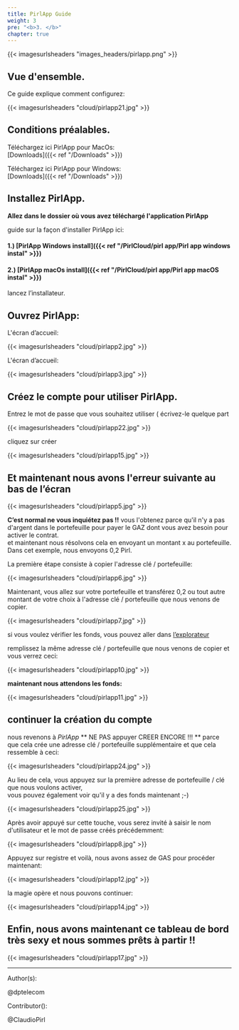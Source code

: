 ```yaml
---
title: PirlApp Guide
weight: 3
pre: "<b>3. </b>"
chapter: true
---
```

{{< imagesurlsheaders "images_headers/pirlapp.png" >}}


## Vue d'ensemble.  

Ce guide explique comment  configurez:  

{{< imagesurlsheaders "cloud/pirlapp21.jpg" >}}

## Conditions préalables.

Téléchargez ici PirlApp pour MacOs:  
[Downloads]({{< ref "/Downloads" >}})


Téléchargez ici  PirlApp pour Windows:  
[Downloads]({{< ref "/Downloads" >}})

## Installez  PirlApp.

**Allez dans le dossier où vous avez téléchargé l'application PirlApp**

guide sur la façon d'installer PirlApp ici:  

#### 1.) [PirlApp Windows install]({{< ref "/PirlCloud/pirl app/Pirl app windows instal" >}})
#### 2.) [PirlApp macOs install]({{< ref "/PirlCloud/pirl app/Pirl app macOS instal" >}})


lancez l’installateur.

## Ouvrez PirlApp:

L'écran d’accueil:  

{{< imagesurlsheaders "cloud/pirlapp2.jpg" >}}

L'écran d’accueil:

{{< imagesurlsheaders "cloud/pirlapp3.jpg" >}}


## Créez le compte pour utiliser PirlApp.

Entrez le mot de passe que vous souhaitez utiliser ( écrivez-le quelque part

{{< imagesurlsheaders "cloud/pirlapp22.jpg" >}}

cliquez sur créer

{{< imagesurlsheaders "cloud/pirlapp15.jpg" >}}

## Et maintenant nous avons l'erreur suivante au bas de l’écran

{{< imagesurlsheaders "cloud/pirlapp5.jpg" >}}


**C’est normal ne vous inquiétez pas !!**
vous l'obtenez parce qu'il n'y a pas d'argent dans le portefeuille pour payer le GAZ dont vous avez besoin pour activer le contrat.  
et maintenant nous résolvons cela en envoyant un montant x au portefeuille. Dans cet exemple, nous envoyons 0,2 Pirl.  

La première étape consiste à copier l'adresse clé / portefeuille:  


{{< imagesurlsheaders "cloud/pirlapp6.jpg" >}}


Maintenant, vous allez sur votre portefeuille et transférez 0,2 ou tout autre montant de votre choix à l'adresse clé / portefeuille que nous venons de copier.  

{{< imagesurlsheaders "cloud/pirlapp7.jpg" >}}


si vous voulez vérifier les fonds, vous pouvez aller dans   [l’explorateur](https://devexplorer.pirl.io/home  "l’explorateur")

remplissez la même adresse  clé / portefeuille que nous venons de copier et vous verrez ceci:  

{{< imagesurlsheaders "cloud/pirlapp10.jpg" >}}


**maintenant nous attendons  les fonds:**

{{< imagesurlsheaders "cloud/pirlapp11.jpg" >}}


## continuer la création du compte

nous revenons à  *PirlApp*
**  NE PAS appuyer CREER ENCORE !!! **
parce que cela crée une adresse clé / portefeuille supplémentaire et que cela ressemble à ceci:  

{{< imagesurlsheaders "cloud/pirlapp24.jpg" >}}


Au lieu de cela, vous appuyez sur la première adresse de portefeuille / clé que nous voulons activer,  
vous pouvez également voir qu'il y a des fonds maintenant ;-)  

{{< imagesurlsheaders "cloud/pirlapp25.jpg" >}}



Après avoir appuyé sur cette touche, vous serez invité à saisir le nom d'utilisateur et le mot de passe créés précédemment:  

{{< imagesurlsheaders "cloud/pirlapp8.jpg" >}}


Appuyez sur  registre et voilà, nous avons assez de GAS pour procéder maintenant:  

{{< imagesurlsheaders "cloud/pirlapp12.jpg" >}}


la magie opère et nous pouvons continuer:  

{{< imagesurlsheaders "cloud/pirlapp14.jpg" >}}

## Enfin, nous avons maintenant ce tableau de bord très sexy et nous sommes prêts à partir !!

{{< imagesurlsheaders "cloud/pirlapp17.jpg" >}}  



---
Author(s):

@dptelecom

Contributor():  

@ClaudioPirl
